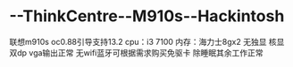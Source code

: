 # --ThinkCentre--M910s--Hackintosh
联想m910s oc0.88引导支持13.2
cpu：i3 7100
内存：海力士8gx2
无独显
核显双dp vga输出正常
无wifi蓝牙可根据需求购买免驱卡
除睡眠其余工作正常

